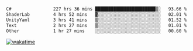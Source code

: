 <!--START_SECTION:waka-->

```txt
C#                227 hrs 36 mins ███████████████████████▒░   93.66 %
ShaderLab         4 hrs 52 mins   ▓░░░░░░░░░░░░░░░░░░░░░░░░   02.01 %
UnityYaml         3 hrs 41 mins   ▒░░░░░░░░░░░░░░░░░░░░░░░░   01.52 %
Text              2 hrs 27 mins   ▒░░░░░░░░░░░░░░░░░░░░░░░░   01.01 %
Other             1 hr 27 mins    ░░░░░░░░░░░░░░░░░░░░░░░░░   00.60 %
```

<!--END_SECTION:waka-->
[![wakatime](https://wakatime.com/badge/user/6c2f442e-41b4-42e3-bc06-d5d8203ad1da.svg)](https://wakatime.com/@6c2f442e-41b4-42e3-bc06-d5d8203ad1da)
